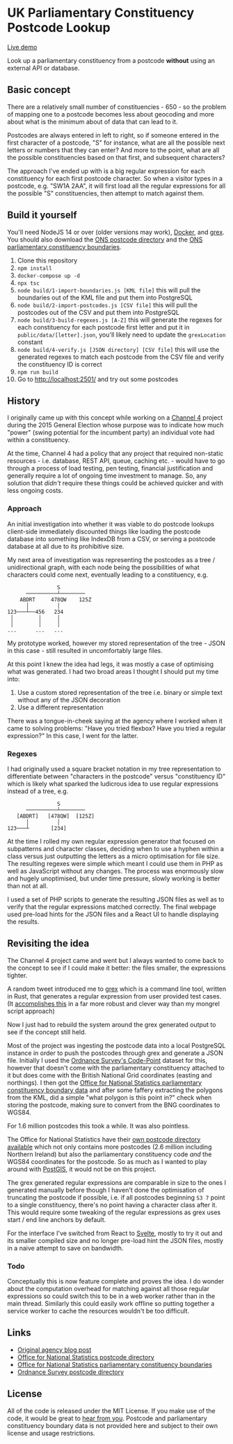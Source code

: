 # UK Parliamentary Constituency Postcode Lookup

[Live demo](https://postcode-lookup.johnnoel.uk/)

Look up a parliamentary constituency from a postcode **without** using an external API or database.

## Basic concept

There are a relatively small number of constituencies - 650 - so the problem of mapping one to a postcode becomes less about geocoding and more about what is the minimum about of data that can lead to it.

Postcodes are always entered in left to right, so if someone entered in the first character of a postcode, "S" for instance, what are all the possible next letters or numbers that they can enter? And more to the point, what are all the possible constituencies based on that first, and subsequent characters?

The approach I've ended up with is a big regular expression for each constituency for each first postcode character. So when a visitor types in a postcode, e.g. "SW1A 2AA", it will first load all the regular expressions for all the possible "S" constituencies, then attempt to match against them.

## Build it yourself

You'll need NodeJS 14 or over (older versions may work), [Docker](https://www.docker.com/products/docker-desktop), and [grex](https://github.com/pemistahl/grex). You should also download the [ONS postcode directory](https://geoportal.statistics.gov.uk/datasets/ons-postcode-directory-february-2021) and the [ONS parliamentary constituency boundaries](https://geoportal.statistics.gov.uk/search?collection=Dataset&sort=name&tags=all(BDY_PCON)).

1. Clone this repository
2. `npm install`
3. `docker-compose up -d`
4. `npx tsc`
5. `node build/1-import-boundaries.js [KML file]` this will pull the boundaries out of the KML file and put them into PostgreSQL
6. `node build/2-import-postcodes.js [CSV file]` this will pull the postcodes out of the CSV and put them into PostgreSQL
7. `node build/3-build-regexes.js [A-Z]` this will generate the regexes for each constituency for each postcode first letter and put it in `public/data/[letter].json`, you'll likely need to update the `grexLocation` constant
8. `node build/4-verify.js [JSON directory] [CSV file]` this will use the generated regexes to match each postcode from the CSV file and verify the constituency ID is correct
8. `npm run build`
9. Go to [http://localhost:2501/](localhost:2501) and try out some postcodes

## History

I originally came up with this concept while working on a [Channel 4](https://www.channel4.com/) project during the 2015 General Election whose purpose was to indicate how much "power" (swing potential for the incumbent party) an individual vote had within a constituency.

At the time, Channel 4 had a policy that any project that required non-static resources - i.e. database, REST API, queue, caching etc. - would have to go through a process of load testing, pen testing, financial justification and generally require a lot of ongoing time investment to manage. So, any solution that *didn't* require these things could be achieved quicker and with less ongoing costs.

### Approach

An initial investigation into whether it was viable to do postcode lookups client-side immediately discounted things like loading the postcode database into something like IndexDB from a CSV, or serving a postcode database at all due to its prohibitive size.

My next area of investigation was representing the postcodes as a tree / unidirectional graph, with each node being the possibilities of what characters could come next, eventually leading to a constituency, e.g.

```
                S
      ──────────┴────────
    ABDRT     478QW    125Z
      │         │
123───┴──456   234
 │        │     │
 │        │     │
...      ...   ...
```

My prototype worked, however my stored representation of the tree - JSON in this case - still resulted in uncomfortably large files.

At this point I knew the idea had legs, it was mostly a case of optimising what was generated. I had two broad areas I thought I should put my time into:

1. Use a custom stored representation of the tree i.e. binary or simple text without any of the JSON decoration
2. Use a different representation

There was a tongue-in-cheek saying at the agency where I worked when it came to solving problems: "Have you tried flexbox? Have you tried a regular expression?" In this case, I went for the latter.

### Regexes

I had originally used a square bracket notation in my tree representation to differentiate between "characters in the postcode" versus "constituency ID" which is likely what sparked the ludicrous idea to use regular expressions instead of a tree, e.g.

```
                S
      ──────────┴────────
   [ABDRT]   [478QW]  [125Z]
      │         │
123───┴       [234]
```

At the time I rolled my own regular expression generator that focused on subpatterns and character classes, deciding when to use a hyphen within a class versus just outputting the letters as a micro optimisation for file size. The resulting regexes were simple which meant I could use them in PHP as well as JavaScript without any changes. The process was enormously slow and hugely unoptimised, but under time pressure, slowly working is better than not at all.

I used a set of PHP scripts to generate the resulting JSON files as well as to verify that the regular expressions matched correctly. The final webpage used pre-load hints for the JSON files and a React UI to handle displaying the results.

## Revisiting the idea

The Channel 4 project came and went but I always wanted to come back to the concept to see if I could make it better: the files smaller, the expressions tighter.

A random tweet introduced me to [grex](https://github.com/pemistahl/grex) which is a command line tool, written in Rust, that generates a regular expression from user provided test cases. (It [accomplishes this](https://github.com/pemistahl/grex#7--how-does-it-work-top-) in a far more robust and clever way than my mongrel script approach)

Now I just had to rebuild the system around the grex generated output to see if the concept still held.

Most of the project was ingesting the postcode data into a local PostgreSQL instance in order to push the postcodes through grex and generate a JSON file. Initially I used the [Ordnance Survey's Code-Point](https://www.ordnancesurvey.co.uk/business-government/products/code-point-open) dataset for this, however that doesn't come with the parliamentary constituency attached to it but does come with the British National Grid coordinates (easting and northings). I then got the [Office for National Statistics parliamentary constituency boundary data](https://geoportal.statistics.gov.uk/search?collection=Dataset&sort=name&tags=all(BDY_PCON)) and after some faffery extracting the polygons from the KML, did a simple "what polygon is this point in?" check when storing the postcode, making sure to convert from the BNG coordinates to WGS84.

For 1.6 million postcodes this took a while. It was also pointless.

The Office for National Statistics have their [own postcode directory available](https://geoportal.statistics.gov.uk/datasets/ons-postcode-directory-february-2021) which not only contains more postcodes (2.6 million including Northern Ireland) but also the parliamentary constituency code *and* the WGS84 coordinates for the postcode. So as much as I wanted to play around with [PostGIS](https://postgis.net/), it would not be on this project.

The grex generated regular expressions are comparable in size to the ones I generated manually before though I haven't done the optimisation of truncating the postcode if possible, i.e. if all postcodes beginning `S3 7` point to a single constituency, there's no point having a character class after it. This would require some tweaking of the regular expressions as grex uses start / end line anchors by default.

For the interface I've switched from React to [Svelte](https://svelte.dev/), mostly to try it out and its smaller compiled size and no longer pre-load hint the JSON files, mostly in a naive attempt to save on bandwidth.

### Todo

Conceptually this is now feature complete and proves the idea. I do wonder about the computation overhead for matching against all those regular expressions so could switch this to be in a web worker rather than in the main thread. Similarly this could easily work offline so putting together a service worker to cache the resources wouldn't be too difficult.

## Links

* [Original agency blog post](https://joipolloi.com/postcodes-to-constituency-on-the-client-side/)
* [Office for National Statistics postcode directory](https://geoportal.statistics.gov.uk/datasets/ons-postcode-directory-february-2021)
* [Office for National Statistics parliamentary constituency boundaries](https://geoportal.statistics.gov.uk/search?collection=Dataset&sort=name&tags=all(BDY_PCON))
* [Ordnance Survey postcode directory](https://www.ordnancesurvey.co.uk/business-government/products/code-point-open)

## License

All of the code is released under the MIT License. If you make use of the code, it would be great to [hear from you](https://twitter.com/ceetea_). Postcode and parliamentary constituency boundary data is not provided here and subject to their own license and usage restrictions.
